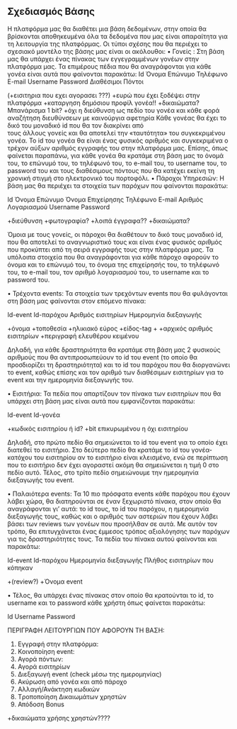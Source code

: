 ## Σχεδιασμός Βάσης

Η πλατφόρμα μας θα διαθέτει μια βάση δεδομένων, στην οποία θα βρίσκονται αποθηκευμένα όλα τα δεδομένα που μας είναι απαραίτητα για τη λειτουργία της πλατφόρμας.
Οι τύποι σχέσης που θα περιέχει το σχεσιακό μοντέλο της βάσης μας είναι οι ακόλουθοι:
•	Γονείς :  Στη βάση μας θα υπάρχει ένας πίνακας των εγγεγραμμένων γονέων στην πλατφόρμα μας. Τα επιμέρους πέδια που θα αναγράφονται για κάθε γονέα  είναι αυτά που φαίνονται παρακάτω:
Id	Όνομα	Επώνυμο	Τηλέφωνο	E-mail	Username	Password	Διαθέσιμοι Πόντοι
          
(+εισιτηρια που εχει αγορασει ???)
+ευρώ που έχει ξοδέψει στην πλατφόρμα
+καταργηση δημόσιου προφίλ γονέα!! 
+δικαιώματα? Μπανάρισμα 1 bit?
+όχι η διεύθυνση ως πεδίο του γονέα και κάθε φορά αναζήτηση διευθύνσεων με καινούργια αφετηρία
         Κάθε γονέας θα έχει το δικό του μοναδικό id  που θα τον διακρίνει από   
         τους άλλους γονείς και θα αποτελεί την «ταυτότητα» του συγκεκριμένου
         γονέα. Το id του γονέα θα είναι ένας φυσικός αριθμός και συγκεκριμένα 
         ο τρέχον αύξων αριθμός εγγραφής του στην πλατφόρμα μας.
         Επίσης, όπως φαίνεται παραπάνω, για κάθε γονέα θα κρατάμε στη
         βάση μας το όνομά του, το επώνυμό του, το τηλέφωνό του, το e-mail 
         του, το username του, το password του και τους διαθέσιμους πόντους 
         που θα κατέχει εκείνη τη χρονική στιγμή στο ηλεκτρονικό του πορτοφόλι.
•	Πάροχοι Υπηρεσιών: Η βάση μας θα περιέχει τα στοιχεία των παρόχων που φαίνονται παρακάτω:

Id	Όνομα	Επώνυμο	Όνομα Επιχείρησης	Τηλέφωνο	E-mail	Αριθμός Λογαριασμού	Username	Password

+διεύθυνση
+φωτογραφία?
+λοιπά έγγραφα??
+δικαιώματα?

Όμοια με τους γονείς, οι πάροχοι θα διαθέτουν το δικό τους μοναδικό id, που θα αποτελεί το αναγνωριστικό τους και είναι ένας φυσικός αριθμός που προκύπτει από τη σειρά εγγραφής τους στην πλατφόρμα μας. Τα υπόλοιπα στοιχεία που θα αναγράφονται για κάθε πάροχο αφορούν το όνομα και το επώνυμό του, το όνομα της επιχείρησής του, το τηλέφωνό του, το e-mail του, τον αριθμό λογαριασμού του, το username  και το password του.

•	Τρέχοντα events:  Τα στοιχεία των τρεχόντων events που θα φυλάγονται στη βάση μας φαίνονται στον επόμενο πίνακα:

Id-event	Id-παρόχου	Αριθμός εισιτηρίων	Ημερομηνία διεξαγωγής

+όνομα
+τοποθεσία
+ηλικιακό εύρος
+είδος-tag
+
+αρχικός αριθμός εισιτηρίων
+περιγραφή ελευθέρου κειμένου

Δηλαδή, για κάθε δραστηριότητα θα κρατάμε στη βάση μας 2 φυσικούς αριθμούς που θα αντιπροσωπεύουν το id του event (το οποίο θα προσδιορίζει τη δραστηριότητα)  και το id του παρόχου που θα διοργανώνει το event, καθώς επίσης και τον αριθμό των διαθέσιμων εισιτηρίων για το event και την ημερομηνία διεξαγωγής του.

•	Εισιτήρια:  Τα πεδία που απαρτίζουν τον πίνακα των εισιτηρίων που θα υπάρχει στη βάση μας είναι αυτά που εμφανίζονται παρακάτω:

Id-event	Id-γονέα	

 +κωδικός εισιτηρίου ή id?
+bit επικυρωμένου η όχι εισιτηρίου

Δηλαδή, στο πρώτο πεδίο θα σημειώνεται το id του event για το οποίο έχει διατεθεί το εισιτήριο. Στο δεύτερο πεδίο θα κρατάμε το id του γονέα-κατόχου του εισιτηρίου αν το εισιτήριο είναι κλεισμένο, ενώ σε περίπτωση που το εισιτήριο δεν έχει αγοραστεί ακόμη θα σημειώνεται η τιμή 0 στο πεδίο αυτό. Τέλος, στο τρίτο πεδίο σημειώνουμε την ημερομηνία διεξαγωγής του event.

•	Παλαιότερα events: Τα 10 πιο πρόσφατα events κάθε παρόχου που έχουν λάβει χώρα, θα διατηρούνται σε έναν ξεχωριστό πίνακα, στον οποίο θα αναγράφονται γι’ αυτά:  το id τους, το id του παρόχου, η ημερομηνία διεξαγωγής τους, καθώς και ο αριθμός των αστεριών που έχουν λάβει βάσει των reviews των γονέων που προσήλθαν σε αυτά.
Με αυτόν τον τρόπο, θα επιτυγχάνεται ένας έμμεσος τρόπος αξιολόγησης των παρόχων για τις δραστηριότητες τους. Τα πεδία του πίνακα αυτού φαίνονται και παρακάτω:

Id-event	Id-παρόχου	Ημερομηνία διεξαγωγής	Πλήθος εισιτηρίων που κόπηκαν

+(review?)
+Όνομα event

•	Τέλος, θα υπάρχει ένας πίνακας στον οποίο θα κρατούνται το id, το username και το password κάθε χρήστη όπως φαίνεται παρακάτω:

Ιd	Username	Password


ΠΕΡΙΓΡΑΦΗ ΛΕΙΤΟΥΡΓΙΩΝ ΠΟΥ ΑΦΟΡΟΥΝ ΤΗ ΒΑΣΗ:

1.	Εγγραφή στην πλατφόρμα: 
2.	Κοινοποίηση event:
3.	Αγορά πόντων:
4.	Αγορά εισιτηρίων
5.	Διεξαγωγή event (check μέσω της ημερομηνίας)
6.	Aκύρωση από γονέα και από πάροχο
7.	Αλλαγή/Ανάκτηση κωδικών
8.	Tροποποίηση Δικαιωμάτων  χρηστών
9.	Απόδοση Bonus

+δικαιώματα χρήσης χρηστών????
